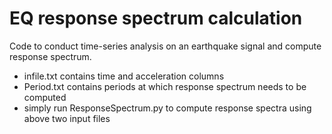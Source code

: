 # EQ response spectrum calculation
Code to conduct time-series analysis on an earthquake signal and compute response spectrum.
* infile.txt contains time and acceleration columns
* Period.txt contains periods at which response spectrum needs to be computed
* simply run ResponseSpectrum.py to compute response spectra using above two input files
